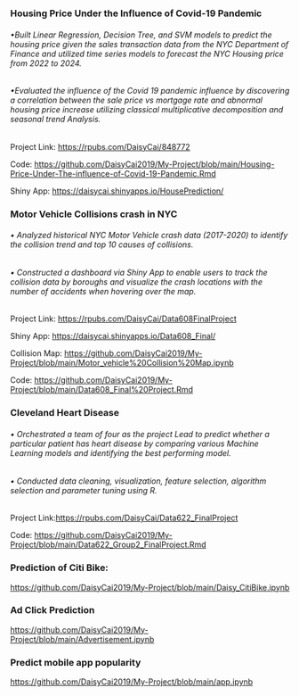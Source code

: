### Housing Price Under the Influence of Covid-19 Pandemic 
###### •Built Linear Regression, Decision Tree, and SVM models to predict the housing price given the sales transaction data from the NYC Department of Finance and utilized time series models to forecast the NYC Housing price from 2022 to 2024.
###### •Evaluated the influence of the Covid 19 pandemic influence by discovering a correlation between the sale price vs mortgage rate and abnormal housing price increase utilizing classical multiplicative decomposition and seasonal trend Analysis.
Project Link: https://rpubs.com/DaisyCai/848772

Code: https://github.com/DaisyCai2019/My-Project/blob/main/Housing-Price-Under-The-influence-of-Covid-19-Pandemic.Rmd

Shiny App: https://daisycai.shinyapps.io/HousePrediction/

### Motor Vehicle Collisions crash in NYC
###### •	Analyzed historical NYC Motor Vehicle crash data (2017-2020) to identify the collision trend and top 10 causes of collisions. 
###### •	Constructed a dashboard via Shiny App to enable users to track the collision data by boroughs and visualize the crash locations with the number of accidents when hovering over the map. 
Project Link: https://rpubs.com/DaisyCai/Data608FinalProject

Shiny App: https://daisycai.shinyapps.io/Data608_Final/

Collision Map: https://github.com/DaisyCai2019/My-Project/blob/main/Motor_vehicle%20Collision%20Map.ipynb

Code: https://github.com/DaisyCai2019/My-Project/blob/main/Data608_Final%20Project.Rmd


### Cleveland Heart Disease
###### •	Orchestrated a team of four as the project Lead to predict whether a particular patient has heart disease by comparing various Machine Learning models and identifying the best performing model.
###### •	Conducted data cleaning, visualization, feature selection, algorithm selection and parameter tuning using R.
Project Link:https://rpubs.com/DaisyCai/Data622_FinalProject

Code: https://github.com/DaisyCai2019/My-Project/blob/main/Data622_Group2_FinalProject.Rmd


### Prediction of Citi Bike:
https://github.com/DaisyCai2019/My-Project/blob/main/Daisy_CitiBike.ipynb

### Ad Click Prediction
https://github.com/DaisyCai2019/My-Project/blob/main/Advertisement.ipynb

### Predict mobile app popularity
https://github.com/DaisyCai2019/My-Project/blob/main/app.ipynb
